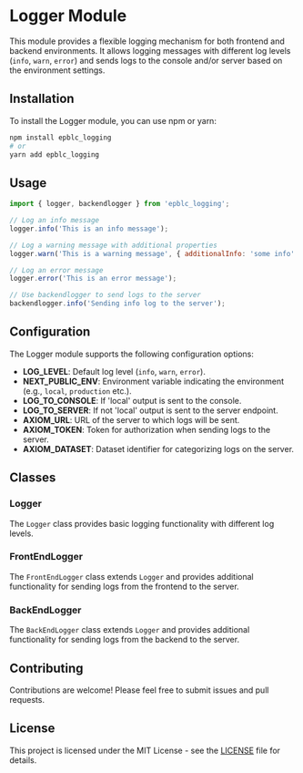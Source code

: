 

# Logger Module

This module provides a flexible logging mechanism for both frontend and backend environments. It allows logging messages with different log levels (`info`, `warn`, `error`) and sends logs to the console and/or server based on the environment settings.

## Installation

To install the Logger module, you can use npm or yarn:

```bash
npm install epblc_logging
# or
yarn add epblc_logging
```

## Usage

```javascript
import { logger, backendlogger } from 'epblc_logging';

// Log an info message
logger.info('This is an info message');

// Log a warning message with additional properties
logger.warn('This is a warning message', { additionalInfo: 'some info' });

// Log an error message
logger.error('This is an error message');

// Use backendlogger to send logs to the server
backendlogger.info('Sending info log to the server');
```

## Configuration

The Logger module supports the following configuration options:

- **LOG_LEVEL**: Default log level (`info`, `warn`, `error`).
- **NEXT_PUBLIC_ENV**: Environment variable indicating the environment (e.g., `local`, `production` etc.).
- **LOG_TO_CONSOLE**: If 'local' output is sent to the console.
- **LOG_TO_SERVER**: If not 'local' output is sent to the server endpoint.
- **AXIOM_URL**: URL of the server to which logs will be sent.
- **AXIOM_TOKEN**: Token for authorization when sending logs to the server.
- **AXIOM_DATASET**: Dataset identifier for categorizing logs on the server.

## Classes

### Logger

The `Logger` class provides basic logging functionality with different log levels.

### FrontEndLogger

The `FrontEndLogger` class extends `Logger` and provides additional functionality for sending logs from the frontend to the server.

### BackEndLogger

The `BackEndLogger` class extends `Logger` and provides additional functionality for sending logs from the backend to the server.

## Contributing

Contributions are welcome! Please feel free to submit issues and pull requests.

## License

This project is licensed under the MIT License - see the [LICENSE](LICENSE) file for details.


